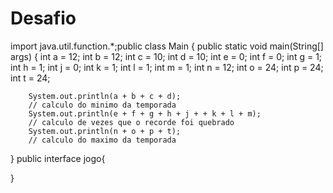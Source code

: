 # Desafio
import java.util.function.*;public class Main
{
	public static void main(String[] args)
	{
	int a = 12;
	int b = 12;
	int c = 10;
	int d = 10;
	int e = 0;
	int f = 0;
	int g = 1;
	int h = 1;
	int j = 0;
	int k = 1;
	int l = 1;
	int m = 1;
	int n = 12;
	int o = 24;
	int p = 24;
	int t = 24;
	

		
		System.out.println(a + b + c + d);
		// calculo do minimo da temporada 
		System.out.println(e + f + g + h + j + + k + l + m);
		// calculo de vezes que o recorde foi quebrado 
		System.out.println(n + o + p + t);
		// calculo do maximo da temporada 
		
}
public interface jogo{
	
}
